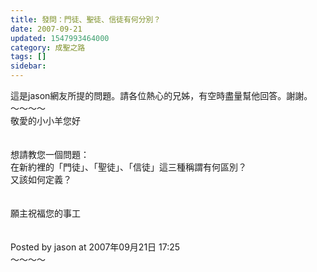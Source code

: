 ```yaml
---
title: 發問：門徒、聖徒、信徒有何分別？
date: 2007-09-21
updated: 1547993464000
category: 成聖之路
tags: []
sidebar: 
---
```


<p>這是jason網友所提的問題。請各位熱心的兄姊，有空時盡量幫他回答。謝謝。<br/><!--more-->～～～～<br/>敬愛的小小羊您好<br/><br/><br/>想請教您一個問題：<br/>在新約裡的「門徒」、「聖徒」、「信徒」這三種稱謂有何區別？<br/>又該如何定義？<br/><br/><br/>願主祝福您的事工<br/><br/><br/>Posted by jason at 2007年09月21日 17:25<br/>～～～～<br/><br/>
</p>